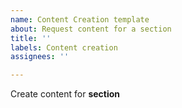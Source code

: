 ```yaml
---
name: Content Creation template
about: Request content for a section
title: ''
labels: Content creation
assignees: ''

---
```


Create content for **section**
